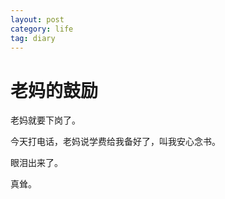 ```yaml
---
layout: post
category: life
tag: diary
---
```


老妈的鼓励
===

老妈就要下岗了。

今天打电话，老妈说学费给我备好了，叫我安心念书。

眼泪出来了。

真耸。
